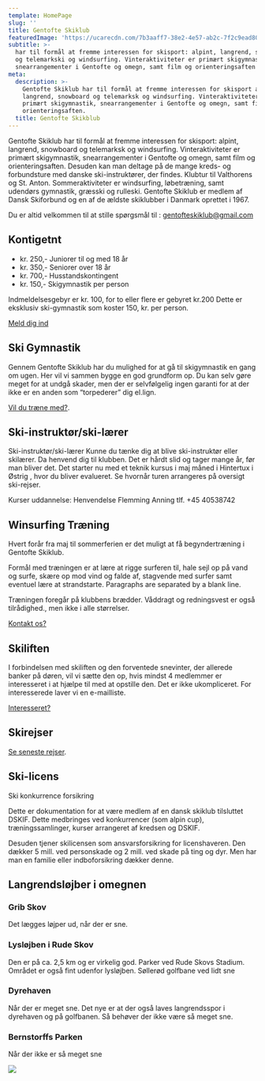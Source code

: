 ```yaml
---
template: HomePage
slug: ''
title: Gentofte Skiklub
featuredImage: 'https://ucarecdn.com/7b3aaff7-38e2-4e57-ab2c-7f2c9ead8083/'
subtitle: >-
  har til formål at fremme interessen for skisport: alpint, langrend, snowboard
  og telemarkski og windsurfing. Vinteraktiviteter er primært skigymnastik,
  snearrangementer i Gentofte og omegn, samt film og orienteringsaften
meta:
  description: >-
    Gentofte Skiklub har til formål at fremme interessen for skisport alpint,
    langrend, snowboard og telemarksk og windsurfing. Vinteraktiviteter er
    primært skigymnastik, snearrangementer i Gentofte og omegn, samt film og
    orienteringsaften.
  title: Gentofte Skikblub
---
```

Gentofte Skiklub har til formål at fremme interessen for skisport: alpint, langrend, snowboard og telemarksk og windsurfing. Vinteraktiviteter er primært skigymnastik, snearrangementer i Gentofte og omegn, samt film og orienteringsaften. Desuden kan man deltage på de mange kreds- og forbundsture med danske ski-instruktører, der findes. Klubtur til Valthorens og St. Anton.  Sommeraktiviteter er windsurfing, løbetræning, samt udendørs gymnastik, græsski og rulleski. Gentofte Skiklub er medlem af Dansk Skiforbund og en af de ældste skiklubber i Danmark oprettet i 1967.

Du er altid velkommen til at stille spørgsmål til : gentofteskiklub@gmail.com

## Kontigetnt

* kr. 250,- Juniorer til og med 18 år     
* kr. 350,- Seniorer over 18 år 
* kr. 700,- Husstandskontingent 
* kr. 150,- Skigymnastik per person

Indmeldelsesgebyr er kr. 100, for to eller flere er gebyret kr.200 Dette er eksklusiv ski-gymnastik som koster 150, kr. per person.

[Meld dig ind](/contact/)

## Ski Gymnastik

Gennem Gentofte Skiklub har du mulighed for at gå til skigymnastik en gang om ugen. Her vil vi sammen bygge en god grundform op. Du kan selv gøre meget for at undgå skader, men der er selvfølgelig ingen garanti for at der ikke er en anden som “torpederer” dig el.lign.

[Vil du træne med?](/post-categories/ski-gymnastik/).

## Ski-instruktør/ski-lærer

Ski-instruktør/ski-lærer Kunne du tænke dig at blive ski-instruktør eller skilærer. Da henvend dig til klubben. Det er hårdt slid og tager mange år, før man bliver det. Det starter nu med et teknik kursus i maj måned i Hintertux i Østrig , hvor du bliver evalueret. Se hvornår turen arrangeres på oversigt ski-rejser. 

Kurser uddannelse: Henvendelse Flemming Anning tlf. +45 40538742

## Winsurfing Træning

Hvert forår fra maj til sommerferien er det muligt at få begyndertræning i Gentofte Skiklub.

Formål med træningen er at lære at rigge surferen til, hale sejl op på vand og surfe, skære op mod vind og falde af, stagvende med surfer samt eventuel lære at strandstarte. Paragraphs are separated by a blank line.

Træningen foregår på klubbens brædder. Våddragt og redningsvest er også tilrådighed., men ikke i alle størrelser.

[Kontakt os?](/contact/)

## Skiliften

I forbindelsen med skiliften og den forventede snevinter, der allerede banker på døren, vil vi sætte den op, hvis mindst 4 medlemmer er interesseret i at hjælpe til med at opstille den. Det er ikke ukompliceret. For interesserede laver vi en e-mailliste.

[Interesseret?](/contact/)

## Skirejser

[Se seneste rejser](/post-categories/skirejser/).

## Ski-licens

Ski konkurrence forsikring

Dette er dokumentation for at være medlem af en dansk skiklub tilsluttet DSKIF. Dette medbringes ved konkurrencer (som alpin cup), træningssamlinger, kurser arrangeret af kredsen og DSKIF.

Desuden tjener skilicensen som ansvarsforsikring for licenshaveren. Den dækker 5 mill. ved personskade og 2 mill. ved skade på ting og dyr. Men har man en familie eller indboforsikring dækker denne.

## Langrendsløjber i omegnen

### Grib Skov

Det lægges løjper ud, når der er sne.

### Lysløjben i Rude Skov

Den er på ca. 2,5 km og er virkelig god. Parker ved Rude Skovs Stadium.
Området er også fint udenfor lysløjben. Søllerød golfbane ved lidt sne

### Dyrehaven

Når der er meget sne. Det nye er at der også laves langrendsspor i dyrehaven og på golfbanen. Så behøver der ikke være så meget sne.

### Bernstorffs Parken

Når der ikke er så meget sne

![](https://ucarecdn.com/447385eb-3842-4dcb-9c5c-b336625531c7/)
